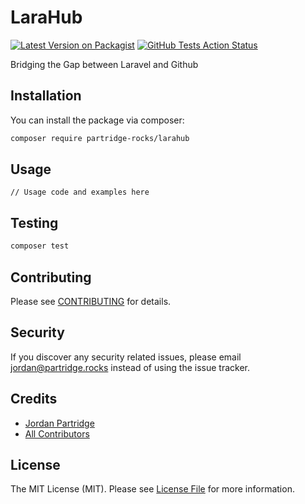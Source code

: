 # LaraHub

[![Latest Version on Packagist](https://img.shields.io/packagist/v/partridge-rocks/larahub.svg?style=flat-square)](https://packagist.org/packages/partridge-rocks/larahub)
[![GitHub Tests Action Status](https://img.shields.io/github/actions/workflow/status/PartridgeRocks/larahub/.github/workflows/tests.yml?branch=main&label=tests)](https://github.com/PartridgeRocks/larahub/actions?query=workflow%3Arun-tests+branch%3Amain)



Bridging the Gap between Laravel and Github

## Installation





You can install the package via composer:

```bash
composer require partridge-rocks/larahub
```

## Usage

```
// Usage code and examples here
```

## Testing

```bash
composer test
```

## Contributing

Please see [CONTRIBUTING](CONTRIBUTING.md) for details.

## Security

If you discover any security related issues, please email jordan@partridge.rocks instead of using the issue tracker.

## Credits

- [Jordan Partridge](https://github.com/jordanpartridge)
- [All Contributors](../../contributors)

## License

The MIT License (MIT). Please see [License File](LICENSE.md) for more information.
